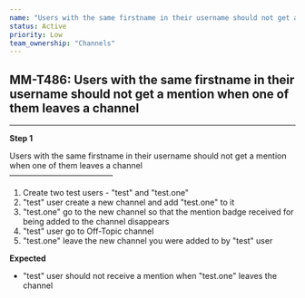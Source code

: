 ```yaml
---
name: "Users with the same firstname in their username should not get a mention when one of them leaves a channel"
status: Active
priority: Low
team_ownership: "Channels"
---
```


## MM-T486: Users with the same firstname in their username should not get a mention when one of them leaves a channel

---

**Step 1**

Users with the same firstname in their username should not get a mention when one of them leaves a channel\
––––––––––––––––––––––––––

1. Create two test users - "test" and "test.one"
2. "test" user create a new channel and add "test.one" to it
3. "test.one" go to the new channel so that the mention badge received for being added to the channel disappears
4. "test" user go to Off-Topic channel
5. "test.one" leave the new channel you were added to by "test" user

**Expected**

- "test" user should not receive a mention when "test.one" leaves the channel
